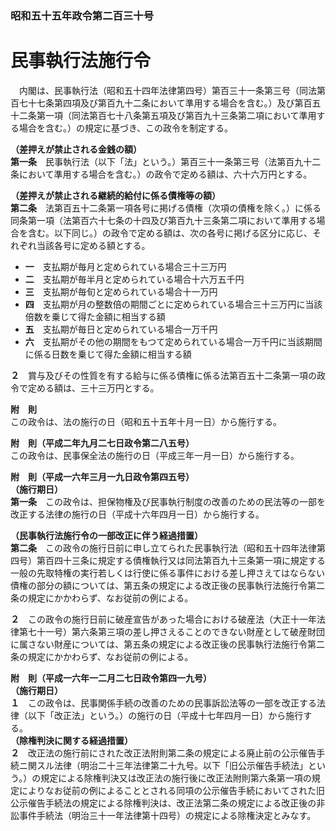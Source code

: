 ### 昭和五十五年政令第二百三十号  
# 民事執行法施行令  
　内閣は、民事執行法（昭和五十四年法律第四号）第百三十一条第三号（同法第百七十七条第四項及び第百九十二条において準用する場合を含む。）及び第百五十二条第一項（同法第百七十八条第五項及び第百九十三条第二項において準用する場合を含む。）の規定に基づき、この政令を制定する。  
  
**（差押えが禁止される金銭の額）**  
**第一条**　民事執行法（以下「法」という。）第百三十一条第三号（法第百九十二条において準用する場合を含む。）の政令で定める額は、六十六万円とする。  
  
**（差押えが禁止される継続的給付に係る債権等の額）**  
**第二条**　法第百五十二条第一項各号に掲げる債権（次項の債権を除く。）に係る同条第一項（法第百六十七条の十四及び第百九十三条第二項において準用する場合を含む。以下同じ。）の政令で定める額は、次の各号に掲げる区分に応じ、それぞれ当該各号に定める額とする。  
* **一**　支払期が毎月と定められている場合三十三万円  
* **二**　支払期が毎半月と定められている場合十六万五千円  
* **三**　支払期が毎旬と定められている場合十一万円  
* **四**　支払期が月の整数倍の期間ごとに定められている場合三十三万円に当該倍数を乗じて得た金額に相当する額  
* **五**　支払期が毎日と定められている場合一万千円  
* **六**　支払期がその他の期間をもつて定められている場合一万千円に当該期間に係る日数を乗じて得た金額に相当する額  
  
**２**　賞与及びその性質を有する給与に係る債権に係る法第百五十二条第一項の政令で定める額は、三十三万円とする。  
  
**附　則**  
この政令は、法の施行の日（昭和五十五年十月一日）から施行する。  
  
**附　則（平成二年九月二七日政令第二八五号）**  
この政令は、民事保全法の施行の日（平成三年一月一日）から施行する。  
  
**附　則（平成一六年三月一九日政令第四五号）**  
**（施行期日）**  
**第一条**　この政令は、担保物権及び民事執行制度の改善のための民法等の一部を改正する法律の施行の日（平成十六年四月一日）から施行する。  
  
**（民事執行法施行令の一部改正に伴う経過措置）**  
**第二条**　この政令の施行日前に申し立てられた民事執行法（昭和五十四年法律第四号）第百四十三条に規定する債権執行又は同法第百九十三条第一項に規定する一般の先取特権の実行若しくは行使に係る事件における差し押さえてはならない債権の部分の額については、第五条の規定による改正後の民事執行法施行令第二条の規定にかかわらず、なお従前の例による。  
  
**２**　この政令の施行日前に破産宣告があった場合における破産法（大正十一年法律第七十一号）第六条第三項の差し押さえることのできない財産として破産財団に属さない財産については、第五条の規定による改正後の民事執行法施行令第二条の規定にかかわらず、なお従前の例による。  
  
**附　則（平成一六年一二月二七日政令第四一九号）**  
**（施行期日）**  
**１**　この政令は、民事関係手続の改善のための民事訴訟法等の一部を改正する法律（以下「改正法」という。）の施行の日（平成十七年四月一日）から施行する。  
**（除権判決に関する経過措置）**  
**２**　改正法の施行前にされた改正法附則第二条の規定による廃止前の公示催告手続ニ関スル法律（明治二十三年法律第二十九号。以下「旧公示催告手続法」という。）の規定による除権判決又は改正法の施行後に改正法附則第六条第一項の規定によりなお従前の例によることとされる同項の公示催告手続においてされた旧公示催告手続法の規定による除権判決は、改正法第二条の規定による改正後の非訟事件手続法（明治三十一年法律第十四号）の規定による除権決定とみなす。  
  
